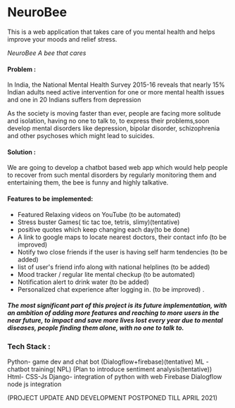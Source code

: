 # NeuroBee
This is a web application that takes care of you mental health and helps improve your moods and relief stress.

*NeuroBee
A bee that cares*


#### Problem :
In India, the National Mental Health Survey 2015-16 reveals that nearly 15% Indian adults need active intervention for one or more mental health issues and one in 20 Indians suffers from depression

As the society is moving faster than ever, people are facing more solitude and isolation, having no one to talk to, to express their problems,soon develop mental disorders like depression, bipolar disorder, schizophrenia and other psychoses which might lead to suicides.  


#### Solution :
We are going to develop a chatbot based web app which would help people to recover from such mental disorders by regularly monitoring them and entertaining them, the bee is funny and highly talkative.


#### Features to be implemented:
- Featured Relaxing videos on YouTube (to be automated) 
- Stress buster Games( tic tac toe, tetris, slimy)(tentative)
- positive quotes which keep changing each day(to be done)
- A link to google maps to locate nearest doctors, their contact info (to be improved)
- Notify two close friends if the user is having self harm tendencies (to be added)
- list of user's friend info along with national helplines (to be added)
- Mood tracker / regular lite mental checkup (to be automated)
- Notification alert to drink water (to be added)
- Personalized chat experience after logging in. (to be improved)
.


##### The most significant part of this project is its future implementation, with an ambition of adding more features and reaching to more users in the near future, to impact and save more lives lost every year due to mental diseases, people finding them alone, with no one to talk to.


### Tech Stack :
Python- game dev and chat bot (Dialogflow+firebase)(tentative)
ML - chatbot training( NPL) (Plan to introduce sentiment analysis(tentative))
Html- CSS-Js
Django- integration of python with web
Firebase 
Dialogflow node js integration

(PROJECT UPDATE AND DEVELOPMENT POSTPONED TILL APRIL 2021)
